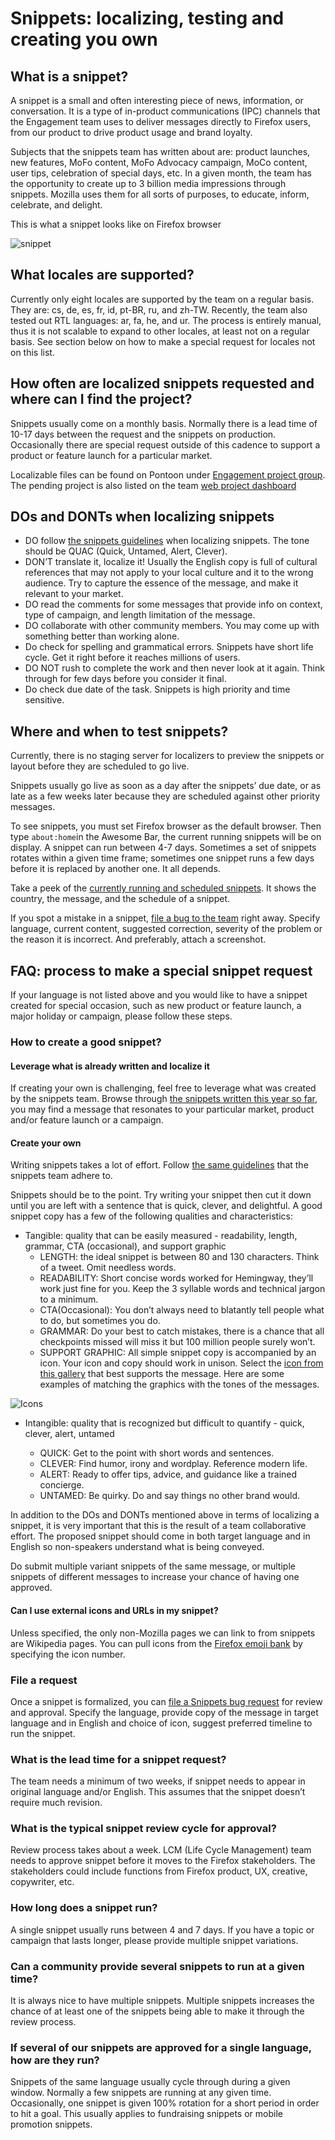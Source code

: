 # Snippets: localizing, testing and creating you own

## What is a snippet?

A snippet is a small and often interesting piece of news, information, or conversation. It is a type of in-product communications (IPC) channels that the Engagement team uses to deliver messages directly to Firefox users, from our product to drive product usage and brand loyalty.

Subjects that the snippets team has written about are: product launches, new features, MoFo content, MoFo Advocacy campaign, MoCo content, user tips, celebration of special days, etc. In a given month, the team has the opportunity to create up to 3 billion media impressions through snippets. Mozilla uses them for all sorts of purposes, to educate, inform, celebrate, and delight.

This is what a snippet looks like on Firefox browser

![snippet](/assets/images/webprojects/snippets/snippet_fx_example.png)

## What locales are supported?

Currently only eight locales are supported by the team on a regular basis. They are: cs, de, es, fr, id, pt-BR, ru, and zh-TW. Recently, the team also tested out RTL languages: ar, fa, he, and ur. The process is entirely manual, thus it is not scalable to expand to other locales, at least not on a regular basis. See section below on how to make a special request for locales not on this list.

## How often are localized snippets requested and where can I find the project?

Snippets usually come on a monthly basis. Normally there is a lead time of 10-17 days between the request and the snippets on production. Occasionally there are special request outside of this cadence to support a product or feature launch for a particular market.

Localizable files can be found on Pontoon under [Engagement project group](https://pontoon.mozilla.org/projects/engagement/). The pending project is also listed on the team [web project dashboard](https://l10n.mozilla-community.org/webdashboard/)

## DOs and DONTs when localizing snippets

* DO follow [the snippets guidelines](https://goo.gl/nEhdt4) when localizing snippets. The tone should be QUAC (Quick, Untamed, Alert, Clever).
* DON’T translate it, localize it! Usually the English copy is full of cultural references that may not apply to your local culture and it to the wrong audience. Try to capture the essence of the message, and make it relevant to your market.
* DO read the comments for some messages that provide info on context, type of campaign, and length limitation of the message.
* DO collaborate with other community members. You may come up with something better than working alone.
* Do check for spelling and grammatical errors. Snippets have short life cycle. Get it right before it reaches millions of users.
* DO NOT rush to complete the work and then never look at it again. Think through for few days before you consider it final.
* Do check due date of the task. Snippets is high priority and time sensitive.

## Where and when to test snippets?

Currently, there is no staging server for localizers to preview the snippets or layout before they are scheduled to go live.

Snippets usually go live as soon as a day after the snippets’ due date, or as late as a few weeks later because they are scheduled against other priority messages.

To see snippets, you must set Firefox browser as the default browser. Then type `about:home`in the Awesome Bar, the current running snippets will be on display. A snippet can run between 4-7 days. Sometimes a set of snippets rotates within a given time frame; sometimes one snippet runs a few days before it is replaced by another one. It all depends.

Take a peek of the [currently running and scheduled snippets](https://snippets.mozilla.com/). It shows the country, the message, and the schedule of a snippet.

If you spot a mistake in a snippet, [file a bug to the team](https://bugzilla.mozilla.org/enter_bug.cgi?product=Snippets&component=Service) right away. Specify language, current content, suggested correction, severity of the problem or the reason it is incorrect. And preferably, attach a screenshot.

## FAQ: process to make a special snippet request

If your language is not listed above and you would like to have a snippet created for special occasion, such as new product or feature launch, a major holiday or campaign, please follow these steps.

### How to create a good snippet?

#### Leverage what is already written and localize it

If creating your own is challenging, feel free to leverage what was created by the snippets team. Browse through [the snippets written this year so far](https://github.com/mozilla-l10n/engagement-l10n/tree/master/en-US/snippets/2017), you may find a message that resonates to your particular market, product and/or feature launch or a campaign.

#### Create your own

Writing snippets takes a lot of effort. Follow [the same guidelines](https://docs.google.com/presentation/d/1-rR32aMK60u6EvHvRCyINI0J_KH0_shbD_jbPqF_VUI/edit#slide=id.g1632693f0a_0_21) that the snippets team adhere to.

Snippets should be to the point. Try writing your snippet then cut it down until you are left with a sentence that is quick, clever, and delightful. A good snippet copy has a few of the following qualities and characteristics:

* Tangible: quality that can be easily measured - readability, length, grammar, CTA (occasional), and support graphic
    * LENGTH: the ideal snippet is between 80 and 130 characters. Think of a tweet. Omit needless words.
    * READABILITY: Short concise words worked for Hemingway, they’ll work just fine for you. Keep the 3 syllable words and technical jargon to a minimum.
    * CTA(Occasional): You don’t always need to blatantly tell people what to do, but sometimes you do.
    * GRAMMAR: Do your best to catch mistakes, there is a chance that all checkpoints missed will miss it but 100 million people surely won’t.
    * SUPPORT GRAPHIC: All simple snippet copy is accompanied by an icon. Your icon and copy should work in unison. Select the [icon from this gallery](https://drive.google.com/drive/folders/0Bz48kfsl_32OMkhVakFobXZ2MFk) that best supports the message. Here are some examples of matching the graphics with the tones of the messages.

![Icons](/assets/images/webprojects/snippets/snippet_w_icon_examples.png)

* Intangible: quality that is recognized but difficult to quantify - quick, clever, alert, untamed

    * QUICK: Get to the point with short words and sentences.
    * CLEVER: Find humor, irony and wordplay. Reference modern life.
    * ALERT: Ready to offer tips, advice, and guidance like a trained concierge.
    * UNTAMED: Be quirky. Do and say things no other brand would.

In addition to the DOs and DONTs mentioned above in terms of localizing a snippet, it is very important that this is the result of a team collaborative effort. The proposed snippet should come in both target language and in English so non-speakers understand what is being conveyed.

Do submit multiple variant snippets of the same message, or multiple snippets of different messages to increase your chance of having one approved.

#### Can I use external icons and URLs in my snippet?

Unless specified, the only non-Mozilla pages we can link to from snippets are Wikipedia pages. You can pull icons from the [Firefox emoji bank](http://mozilla.github.io/fxemoji/dist/FirefoxEmoji/index.html) by specifying the icon number.

### File a request

Once a snippet is formalized, you can [file a Snippets bug request](https://bugzilla.mozilla.org/enter_bug.cgi?product=Snippets&component=Service) for review and approval. Specify the language, provide copy of the message in target language and in English and choice of icon, suggest preferred timeline to run the snippet.

### What is the lead time for a snippet request?

The team needs a minimum of two weeks, if snippet needs to appear in original language and/or English. This assumes that the snippet doesn’t require much revision.

### What is the typical snippet review cycle for approval?

Review process takes about a week. LCM (Life Cycle Management) team needs to approve snippet before it moves to the Firefox stakeholders. The stakeholders could include functions from Firefox product, UX, creative, copywriter, etc.

### How long does a snippet run?

A single snippet usually runs between 4 and 7 days. If you have a topic or campaign that lasts longer, please provide multiple snippet variations.

### Can a community provide several snippets to run at a given time?

It is always nice to have multiple snippets. Multiple snippets increases the chance of at least one of the snippets being able to make it through the review process.

### If several of our snippets are approved for a single language, how are they run?

Snippets of the same language usually cycle through during a given window. Normally a few snippets are running at any given time. Occasionally, one snippet is given 100% rotation for a short period in order to hit a goal. This usually applies to fundraising snippets or mobile promotion snippets.
